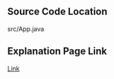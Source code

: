 ## Source Code Location

src/App.java

## Explanation Page Link

[Link](https://lunareclipse000.wordpress.com/2024/01/09/11866/)